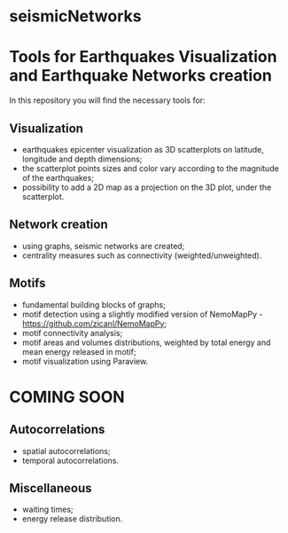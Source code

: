 # seismicNetworks

# Tools for Earthquakes Visualization and Earthquake Networks creation

In this repository you will find the necessary tools for:


## Visualization

* earthquakes epicenter visualization as 3D scatterplots on latitude, longitude and depth dimensions;
* the scatterplot points sizes and color vary according to the magnitude of the earthquakes;
* possibility to add a 2D map as a projection on the 3D plot, under the scatterplot.


## Network creation

* using graphs, seismic networks are created;
* centrality measures such as connectivity (weighted/unweighted).


## Motifs

* fundamental building blocks of graphs;
* motif detection using a slightly modified version of NemoMapPy - https://github.com/zicanl/NemoMapPy;
* motif connectivity analysis;
* motif areas and volumes distributions, weighted by total energy and mean energy released in motif;
* motif visualization using Paraview.



# COMING SOON
## Autocorrelations

* spatial autocorrelations;
* temporal autocorrelations.


## Miscellaneous

* waiting times;
* energy release distribution.
